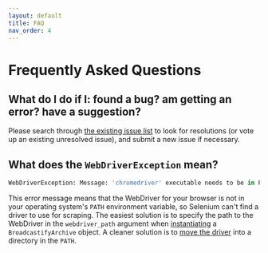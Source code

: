 ```yaml
---
layout: default
title: FAQ
nav_order: 4
---
```


# Frequently Asked Questions

## What do I do if I: found a bug? am getting an error? have a suggestion?

Please search through [the existing issue list](https://github.com/ljhopkins2/broadcastify-archtk/issues) to look for resolutions (or vote up an existing unresolved issue), and submit a new issue if necessary.

## What does the `WebDriverException` mean?

```python
WebDriverException: Message: 'chromedriver' executable needs to be in PATH.
```

This error message means that the WebDriver for your browser is not in your operating system's `PATH` environment variable, so Selenium can't find a driver to use for scraping. The easiest solution is to specify the path to the WebDriver in the `webdriver_path` argument when [instantiating](/broadcastify-archtk/user-guide/creating-an-archive.html) a `BroadcastifyArchive` object. A cleaner solution is to [move the driver](/broadcastify-archtk/user-guide/installation.html#place-it-in-the-os-path) into a directory in the `PATH`.

